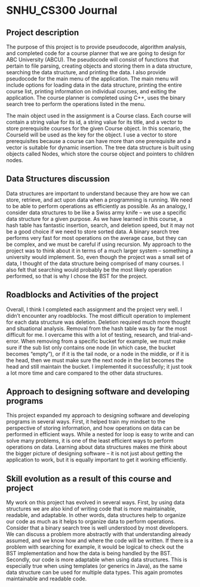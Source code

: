 # SNHU_CS300 Journal

## Project description
The purpose of this project is to provide pseudocode, algorithm analysis, and completed code for a course planner that we are going to design for ABC University (ABCU). The pseudocode will consist of functions that pertain to file parsing, creating objects and storing them in a data structure, searching the data structure, and printing the data. I also provide pseudocode for the main menu of the application. The main menu will include options for loading data in the data structure, printing the entire course list, printing information on individual courses, and exiting the application. The course planner is completed using C++, uses the binary search tree to perform the operations listed in the menu.

The main object used in the assignment is a Course class. Each course will contain a string value for its id, a string value for its title, and a vector to store prerequisite courses for the given Course object. In this scenario, the CourseId will be used as the key for the object. I use a vector to store prerequisites because a course can have more than one prerequisite and a vector is suitable for dynamic insertion. The tree data structure is built using objects called Nodes, which store the course object and pointers to children nodes.

## Data Structures discussion
Data structures are important to understand because they are how we can store, retrieve, and act upon data when a programming is running. We need to be able to perform operations as efficiently as possible. As an analogy, I consider data structures to be like a Swiss army knife – we use a specific data structure for a given purpose. As we have learned in this course, a hash table has fantastic insertion, search, and deletion speed, but it may not be a good choice if we need to store sorted data. A binary search tree performs very fast for most operations on the average case, but they can be complex, and we must be careful if using recursion. My approach to the project was to think about it in terms of a much larger system – something a university would implement. So, even though the project was a small set of data, I thought of the data structure being comprised of many courses. I also felt that searching would probably be the most likely operation performed, so that is why I chose the BST for the project.

## Roadblocks and Activities of the project
Overall, I think I completed each assignment and the project very well. I didn’t encounter any roadblocks. The most difficult operation to implement for each data structure was deletion. Deletion required much more thought and situational analysis. Removal from the hash table was by far the most difficult for me.  I overcame this with a lot of testing, research, and trial-and-error. When removing from a specific bucket for example, we must make sure if the sub list only contains one node (in which case, the bucket becomes “empty”), or if it is the tail node, or a node in the middle, or if it is the head, then we must make sure the next node in the list becomes the head and still maintain the bucket. I implemented it successfully; it just took a lot more time and care compared to the other data structures.

## Approach to designing software and developing programs
This project expanded my approach to designing software and developing programs in several ways. First, it helped train my mindset to the perspective of storing information, and how operations on data can be performed in efficient ways. While a nested for loop is easy to write and can solve many problems, it is one of the least efficient ways to perform operations on data. Learning about data structures makes me think about the bigger picture of designing software – it is not just about getting the application to work, but it is equally important to get it working efficiently.

## Skill evolution as a result of this course and project
My work on this project has evolved in several ways. First, by using data structures we are also kind of writing code that is more maintainable, readable, and adaptable. In other words, data structures help to organize our code as much as it helps to organize data to perform operations. Consider that a binary search tree is well understood by most developers. We can discuss a problem more abstractly with that understanding already assumed, and we know how and where the code will be written. If there is a problem with searching for example, it would be logical to check out the BST implementation and how the data is being handled by the BST. Secondly, our code is more adaptable when using data structures. This is especially true when using templates (or generics in Java), as the same data structure can be used for multiple data types. This again promotes maintainable and readable code.


